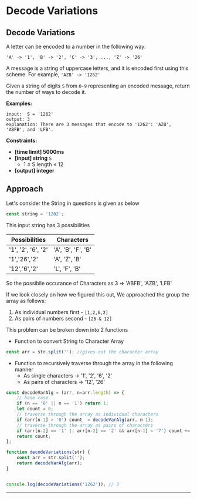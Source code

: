 # Decode Variations

## Decode Variations

A letter can be encoded to a number in the following way:

```pramp
'A' -> '1', 'B' -> '2', 'C' -> '3', ..., 'Z' -> '26'
```

A message is a string of uppercase letters, and it is encoded first using this scheme. For example, `'AZB' -> '1262'`

Given a string of digits `S` from `0-9` representing an encoded message, return the number of ways to decode it.

**Examples:**

```pramp
input:  S = '1262'
output: 3
explanation: There are 3 messages that encode to '1262': 'AZB', 'ABFB', and 'LFB'.
```

**Constraints:**

- **[time limit] 5000ms**
- **[input] string** `S`
  - 1 ≤ S.length ≤ 12
- **[output] integer**



## Approach

Let's consider the String in questions is given as below

```javascript
const string = '1262';
```

This input string has 3 possibilities

| Possibilities      | Characters         |
| ------------------ | ------------------ |
| '1', '2', '6', '2' | 'A', 'B', 'F', 'B' |
| '1','26','2'       | 'A', 'Z', 'B'      |
| '12','6','2'       | 'L', 'F', 'B'      |

So the possibile occurance of Characters as 3 => 'ABFB', 'AZB', 'LFB'

If we look closely on how we figured this out, We approached the group the array as follows:

1. As individual numbers first - `[1,2,6,2]`
2. As pairs of numbers second - `[26 & 12]`

This problem can be broken down into 2 functions

- Function to convert String to Character Array

```javascript
const arr = str.split(''); //gives out the character array
```

- Function to recursively traverse through the array in the following manner
  - As single characters -> '1', '2', '6', '2'
  - As pairs of characters -> '12', '26'

```javascript
const decodeVarAlg = (arr, n=arr.length) => {
    // base case
    if (n == '0' || n == '1') return 1;
    let count = 0;
    // traverse through the array as individual characters 
    if (arr[n-1] > '0') count  = decodeVarAlg(arr, n-1);
    // traverse through the array as pairs of characters
    if (arr[n-2] == '1' || arr[n-2] == '2' && arr[n-1] < '7') count += decodeVarAlg(arr, n-2);
    return count;
};

function decodeVariations(str) {
    const arr = str.split('');
    return decodeVarAlg(arr);
}


console.log(decodeVariations('1262')); // 3
```

---

